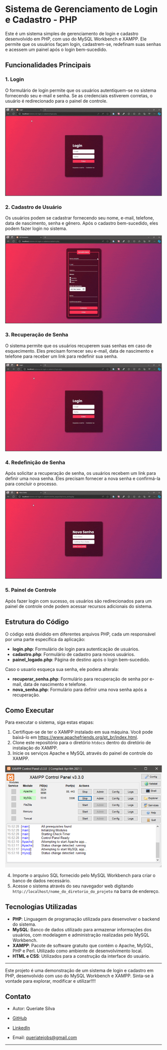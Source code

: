 # Sistema de Gerenciamento de Login e Cadastro - PHP

Este é um sistema simples de gerenciamento de login e cadastro desenvolvido em PHP, com uso do MySQL Workbench e XAMPP. Ele permite que os usuários façam login, cadastrem-se, redefinam suas senhas e acessem um painel após o login bem-sucedido.

## Funcionalidades Principais

### 1. Login

O formulário de login permite que os usuários autentiquem-se no sistema fornecendo seu e-mail e senha. Se as credenciais estiverem corretas, o usuário é redirecionado para o painel de controle.

<p align="center">
  <img src="assets/files/imgs/readme/logando_no_painel.gif">
</p>

### 2. Cadastro de Usuário

Os usuários podem se cadastrar fornecendo seu nome, e-mail, telefone, data de nascimento, senha e gênero. Após o cadastro bem-sucedido, eles podem fazer login no sistema.

<p align="center">
  <img src="assets/files/imgs/readme/cadastrando.gif">
</p>

### 3. Recuperação de Senha

O sistema permite que os usuários recuperem suas senhas em caso de esquecimento. Eles precisam fornecer seu e-mail, data de nascimento e telefone para receber um link para redefinir sua senha.

<p align="center">
  <img src="assets/files/imgs/readme/redefinindo_senha.gif">
</p>

### 4. Redefinição de Senha

Após solicitar a recuperação de senha, os usuários recebem um link para definir uma nova senha. Eles precisam fornecer a nova senha e confirmá-la para concluir o processo.

<p align="center">
  <img src="assets/files/imgs/readme/nova_senha.gif">
</p>

### 5. Painel de Controle

Após fazer login com sucesso, os usuários são redirecionados para um painel de controle onde podem acessar recursos adicionais do sistema.

## Estrutura do Código

O código está dividido em diferentes arquivos PHP, cada um responsável por uma parte específica da aplicação:

- **login.php**: Formulário de login para autenticação de usuários.
- **cadastro.php**: Formulário de cadastro para novos usuários.
- **painel_logado.php**: Página de destino após o login bem-sucedido.

Caso o usuario esqueça sua senha, ele podera alterala:
- **recuperar_senha.php**: Formulário para recuperação de senha por e-mail, data de nascimento e telefone.
- **nova_senha.php**: Formulário para definir uma nova senha após a recuperação.
## Como Executar

Para executar o sistema, siga estas etapas:

1. Certifique-se de ter o XAMPP instalado em sua máquina. Você pode baixá-lo em https://www.apachefriends.org/pt_br/index.html.
2. Clone este repositório para o diretório `htdocs` dentro do diretório de instalação do XAMPP.
3. Inicie os serviços Apache e MySQL através do painel de controle do XAMPP.

<p align="center">
  <img src="assets/files/imgs/readme/xampp.png">
</p>

4. Importe o arquivo SQL fornecido pelo MySQL Workbench para criar o banco de dados necessário.
5. Acesse o sistema através do seu navegador web digitando `http://localhost/nome_do_diretorio_do_projeto` na barra de endereço.

## Tecnologias Utilizadas

- **PHP**: Linguagem de programação utilizada para desenvolver o backend do sistema.
- **MySQL**: Banco de dados utilizado para armazenar informações dos usuários, com modelagem e administração realizadas pelo MySQL Workbench.
- **XAMPP**: Pacote de software gratuito que contém o Apache, MySQL, PHP e Perl. Utilizado como ambiente de desenvolvimento local.
- **HTML e CSS**: Utilizados para a construção da interface do usuário.

---

Este projeto é uma demonstração de um sistema de login e cadastro em PHP, desenvolvido com uso do MySQL Workbench e XAMPP. Sinta-se à vontade para explorar, modificar e utilizar!!!!

## Contato

- Autor: Queriate Silva

- [GitHub](https://github.com/Queriate)
- [LinkedIn](https://www.linkedin.com/in/queriate-silva/)
- Email: queriatejobs@gmail.com

---
